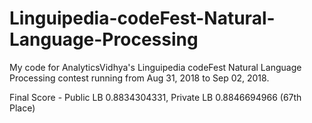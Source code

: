 # Linguipedia-codeFest-Natural-Language-Processing


My code for AnalyticsVidhya's Linguipedia codeFest Natural Language Processing contest running from  Aug 31, 2018 to Sep 02, 2018.

Final Score - Public LB 0.8834304331, Private LB 0.8846694966 (67th Place)
